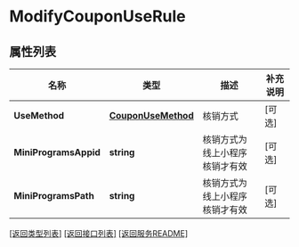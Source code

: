 # ModifyCouponUseRule

## 属性列表

名称 | 类型 | 描述 | 补充说明
------------ | ------------- | ------------- | -------------
**UseMethod** | [**CouponUseMethod**](CouponUseMethod.md) | 核销方式 | [可选] 
**MiniProgramsAppid** | **string** | 核销方式为线上小程序核销才有效 | [可选] 
**MiniProgramsPath** | **string** | 核销方式为线上小程序核销才有效 | [可选] 

[\[返回类型列表\]](README.md#类型列表)
[\[返回接口列表\]](README.md#接口列表)
[\[返回服务README\]](README.md)



